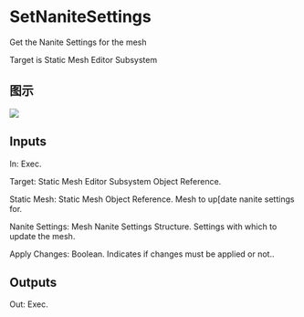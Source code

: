 # SetNaniteSettings

Get the Nanite Settings for the mesh

Target is Static Mesh Editor Subsystem

## 图示

![]($-20221218-21041362.png)

## Inputs

In: Exec.

Target: Static Mesh Editor Subsystem Object Reference.

Static Mesh: Static Mesh Object Reference. Mesh to up[date nanite settings for.

Nanite Settings: Mesh Nanite Settings Structure. Settings with which to update the mesh.

Apply Changes: Boolean. Indicates if changes must be applied or not..  

## Outputs

Out: Exec.

